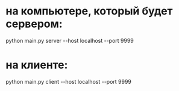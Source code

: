 # на компьютере, который будет сервером:
python main.py server --host localhost --port 9999

# на клиенте:
python main.py client --host localhost --port 9999
